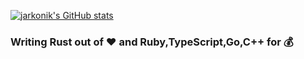 [![jarkonik's GitHub stats](https://github-readme-stats.vercel.app/api?username=jarkonik)](https://github.com/anuraghazra/github-readme-stats)

### Writing Rust out of ❤️ and Ruby,TypeScript,Go,C++ for 💰
